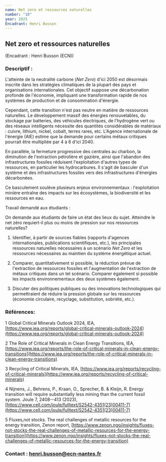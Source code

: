 ```yaml
---
name: Net zero et ressources naturelles
number: "10"
year: 2025
Encadrant: Henri Busson
---
```


## Net zero et ressources naturelles

(Encadrant : Henri Busson (ECN))

### Descriptif :

L'atteinte de la neutralité carbone (*Net Zero*) d'ici 2050 est
désormais inscrite dans les stratégies climatiques de la plupart des
pays et organisations internationales. Cet objectif suppose une
décarbonation profonde de l'économie, impliquant une transformation
rapide de nos systèmes de production et de consommation d'énergie.

Cependant, cette transition n'est pas neutre en matière de ressources
naturelles. Le développement massif des énergies renouvelables, du
stockage par batteries, des véhicules électriques, de l'hydrogène vert
ou des réseaux intelligents nécessite des quantités considérables de
matériaux : cuivre, lithium, nickel, cobalt, terres rares, etc. L'Agence
internationale de l'énergie (AIE) estime que la demande pour certains
métaux critiques pourrait être multipliée par 4 à 6 d'ici 2040.

En parallèle, la fermeture progressive des centrales au charbon, la
diminution de l'extraction pétrolière et gazière, ainsi que l'abandon
des infrastructures fossiles réduisent l'exploitation d'autres types de
ressources, en particulier les hydrocarbures. Il s'agit de basculer d'un
système et des infrastructures fossiles vers des infrastructures
d'énergies décarbonées.

Ce basculement soulève plusieurs enjeux environnementaux :
l'exploitation minière entraîne des impacts sur les écosystèmes, la
biodiversité et les ressources en eau.

Travail demandé aux étudiants :

On demande aux étudiants de faire un état des lieux du sujet. Atteindre
le net zéro requiert-il plus ou moins de pression sur nos ressources
naturelles?

1.  Identifier, à partir de sources fiables (rapports d'agences
    internationales, publications scientifiques, etc.), les principales
    ressources naturelles nécessaires à un scénario *Net Zero* et les
    ressources nécessaires au maintien du système énergétique actuel.

2.  Comparer, quantitativement si possible, la réduction prévue de
    l'extraction de ressources fossiles et l'augmentation de
    l'extraction de métaux critiques dans un tel scénario. Comparer
    également si possible les impacts environnementaux des deux systèmes
    également.

3.  Discuter des politiques publiques ou des innovations technologiques
    qui permettraient de réduire la pression globale sur les ressources
    (économie circulaire, recyclage, substitution, sobriété, etc.).

### Références:

1 Global Critical Minerals Outlook 2024, IEA,
[https://www.iea.org/reports/global-critical-minerals-outlook-2024](https://www.iea.org/reports/global-critical-minerals-outlook-2024)

2 The Role of Critical Minerals in Clean Energy Transitions, IEA,
[https://www.iea.org/reports/the-role-of-critical-minerals-in-clean-energy-transitions](https://www.iea.org/reports/the-role-of-critical-minerals-in-clean-energy-transitions)

3 Recycling of Critical Minerals, IEA,
[https://www.iea.org/reports/recycling-of-critical-minerals](https://www.iea.org/reports/recycling-of-critical-minerals)

4 Nijnens, J., Behrens, P., Kraan, O., Sprecher, B. & Kleijn, R. Energy transition will require substantially less mining than the current fossil system. Joule 7, 2408--413 (2023),
[https://www.cell.com/joule/fulltext/S2542-4351(23)00411-7](https://www.cell.com/joule/fulltext/S2542-4351(23)00411-7)

5 Fluxes,not stocks. The real challenges of metallic resources for the
energy transition, Zenon report,
[https://www.zenon.ngo/insights/fluxes-not-stocks-the-real-challenges-of-metallic-resources-for-the-energy-transition](https://www.zenon.ngo/insights/fluxes-not-stocks-the-real-challenges-of-metallic-resources-for-the-energy-transition)

### Contact : henri.busson@ecn-nantes.fr
